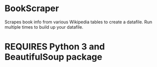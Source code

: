 # BookScraper
Scrapes book info from various Wikipedia tables to create a datafile.
Run multiple times to build up your datafile. 

# REQUIRES Python 3 and BeautifulSoup package



